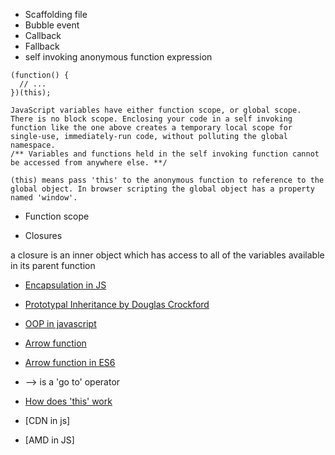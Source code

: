 * Scaffolding file
* Bubble event
* Callback
* Fallback
* self invoking anonymous function expression
```
(function() {
  // ...
})(this);

JavaScript variables have either function scope, or global scope. There is no block scope. Enclosing your code in a self invoking function like the one above creates a temporary local scope for single-use, immediately-run code, without polluting the global namespace. 
/** Variables and functions held in the self invoking function cannot be accessed from anywhere else. **/

(this) means pass 'this' to the anonymous function to reference to the global object. In browser scripting the global object has a property named 'window'.
```
* Function scope


* Closures

a closure is an inner object which has access to all of the variables available in its parent function

* [Encapsulation in JS](https://www.intertech.com/Blog/encapsulation-in-javascript/)
* [Prototypal Inheritance by Douglas Crockford](http://javascriptissexy.com/oop-in-javascript-what-you-need-to-know/)
* [OOP in javascript](http://javascriptissexy.com/oop-in-javascript-what-you-need-to-know/)

* [Arrow function](https://developer.mozilla.org/en-US/docs/Web/JavaScript/Reference/Functions/Arrow_functions)

* [Arrow function in ES6](https://hacks.mozilla.org/2015/06/es6-in-depth-arrow-functions/)
*  --> is a 'go to' operator
*  [How does 'this' work](http://stackoverflow.com/questions/3127429/how-does-the-this-keyword-work)
*  [CDN in js]
*  [AMD in JS]
